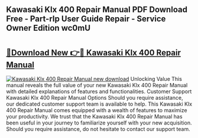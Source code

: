 ## Kawasaki Klx 400 Repair Manual PDF Download Free - Part-rIp User Guide Repair - Service Owner Edition wc0mU

# <h2><a href="http://bc6672.oget.top/?id=Kawasaki+Klx+400+Repair+Manual">🔗Download New 👉🔴 Kawasaki Klx 400 Repair Manual</a></h2>

[![Kawasaki Klx 400 Repair Manual new download](https://i.imgur.com/5g1atiW.png)](http://bc6672.oget.top/?id=Kawasaki+Klx+400+Repair+Manual)
Unlocking Value This manual reveals the full value of your new Kawasaki Klx 400 Repair Manual with detailed explanations of features and functionalities. Customer Support Kawasaki Klx 400 Repair Manual Options Should you require assistance, our dedicated customer support team is available to help. This Kawasaki Klx 400 Repair Manual comes equipped with a wealth of features to maximize your productivity. We trust that the Kawasaki Klx 400 Repair Manual has been useful in your journey to familiarize yourself with your new acquisition. Should you require assistance, do not hesitate to contact our support team.
